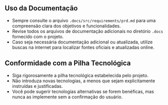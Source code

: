 ## Uso da Documentação

- Sempre consulte o arquivo `.docs/src/requirements/prd.md` para uma compreensão clara dos objetivos e funcionalidades.
- Revise todos os arquivos de documentação adicionais no diretório `.docs` fornecido com o projeto.
- Caso seja necessária documentação adicional ou atualizada, utilize buscas na internet para localizar fontes oficiais e atualizadas online.

## Conformidade com a Pilha Tecnológica

- Siga rigorosamente a pilha tecnológica estabelecida pelo projeto.
- Não introduza novas tecnologias, a menos que sejam explicitamente instruídas e justificadas.
- Você pode sugerir tecnologias alternativas se forem benéficas, mas nunca as implemente sem a confirmação do usuário.
